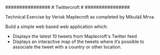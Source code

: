 ################
# Twittercroft #
################

Technical Exercise by Verisk Maplecroft as completed by Mikuláš Mrva.

Build a simple web based web application which:
 
* Displays the latest 10 tweets from Maplecroft's Twitter feed
* Displays an interactive map of the tweets where it’s possible to associate the tweet with a country or other location.
 


